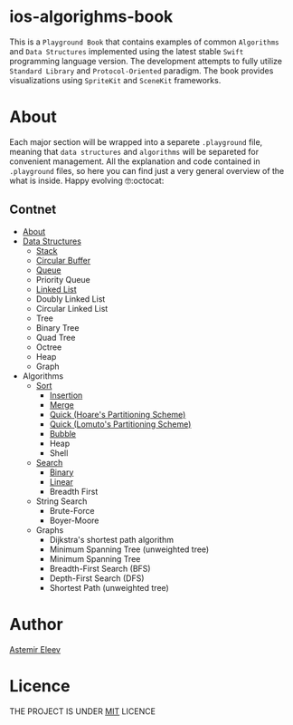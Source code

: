 # ios-algorighms-book
This is a `Playground Book` that contains examples of common `Algorithms` and `Data Structures` implemented using the latest stable `Swift` programming language version. The development attempts to fully utilize `Standard Library` and `Protocol-Oriented` paradigm. The book provides visualizations using `SpriteKit` and `SceneKit` frameworks. 


# About 
Each major section will be wrapped into a separete `.playground` file, meaning that `data structures` and `algorithms` will be separeted for convenient management. All the explanation and code contained in `.playground` files, so here you can find just a very general overview of the what is inside. Happy evolving 🤓:octocat:

## Contnet 
- [About](#about)
- [Data Structures](https://github.com/jVirus/iOS-Algo-Play-Book/tree/master/Data%20Structures.playground/Pages)
  - [Stack](https://github.com/jVirus/iOS-Algo-Play-Book/blob/master/Data%20Structures.playground/Pages/Stack.xcplaygroundpage/Contents.swift)
  - [Circular Buffer](https://github.com/jVirus/iOS-Algo-Play-Book/blob/master/Data%20Structures.playground/Pages/CircularBuffer.xcplaygroundpage/Contents.swift)
  - [Queue](https://github.com/jVirus/iOS-Algo-Play-Book/blob/master/Data%20Structures.playground/Pages/Queue.xcplaygroundpage/Contents.swift)
  - Priority Queue
  - [Linked List](https://github.com/jVirus/iOS-Algo-Play-Book/blob/master/Data%20Structures.playground/Pages/Linked%20List.xcplaygroundpage/Contents.swift)
  - Doubly Linked List
  - Circular Linked List
  - Tree 
  - Binary Tree
  - Quad Tree
  - Octree
  - Heap 
  - Graph 
- Algorithms
  - [Sort](https://github.com/jVirus/iOS-Algo-Play-Book/tree/master/Sort.playground/Pages)
    - [Insertion](https://github.com/jVirus/iOS-Algo-Play-Book/blob/master/Sort.playground/Pages/Insertion.xcplaygroundpage/Contents.swift)
    - [Merge](https://github.com/jVirus/ios-algorithms-book/blob/master/Sort.playground/Pages/Merge.xcplaygroundpage/Contents.swift)
    - [Quick (Hoare's Partitioning Scheme)](https://github.com/jVirus/ios-algorithms-book/blob/master/Sort.playground/Pages/Quick-Hoare-Scheme.xcplaygroundpage/Contents.swift)
    - [Quick (Lomuto's Partitioning Scheme)](https://github.com/jVirus/ios-algorithms-book/blob/master/Sort.playground/Pages/Quick-Lomuto-Scheme.xcplaygroundpage/Contents.swift)
    - [Bubble](https://github.com/jVirus/ios-algorithms-book/blob/master/Sort.playground/Pages/Bubble.xcplaygroundpage/Contents.swift)
    - Heap
    - Shell
  - [Search](https://github.com/jVirus/ios-algorithms-book/tree/master/Search.playground/Pages)
    - [Binary](https://github.com/jVirus/ios-algorithms-book/blob/master/Search.playground/Pages/Binary.xcplaygroundpage/Contents.swift)
    - [Linear](https://github.com/jVirus/ios-algorithms-book/blob/master/Search.playground/Pages/Linear.xcplaygroundpage/Contents.swift)
    - Breadth First 
  - String Search 
    - Brute-Force
    - Boyer-Moore 
  - Graphs
    - Dijkstra's shortest path algorithm
    - Minimum Spanning Tree (unweighted tree)
    - Minimum Spanning Tree
    - Breadth-First Search (BFS)
    - Depth-First Search (DFS)
    - Shortest Path (unweighted tree)
    
 

#  Author 
[Astemir Eleev](https://github.com/jVirus)

# Licence 
THE PROJECT IS UNDER [MIT](https://github.com/jVirus/iOS-Algo-Play-Book/blob/master/LICENSE) LICENCE 
